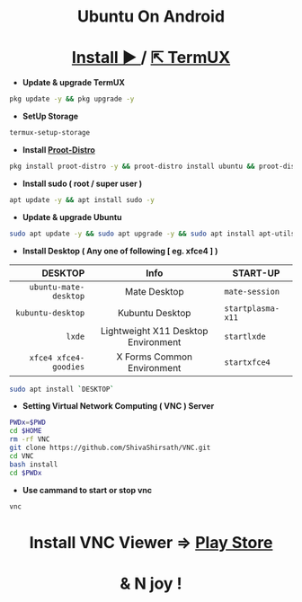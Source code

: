 <h1 align=center>Ubuntu On Android</h1>
<h1 align=center> 
  <a href=https://play.google.com/store/apps/details?id=com.termux>
    Install ►
  </a>
  /
  <a href=https://f-droid.org/packages/com.termux>
    ⇱ TermUX
  </a>
</h1>

+ **Update & upgrade TermUX**
```bash
pkg update -y && pkg upgrade -y
```
+ **SetUp Storage**
```bash
termux-setup-storage
```
+ **Install [Proot-Distro](https://github.com/termux/proot-distro)**
```bash
pkg install proot-distro -y && proot-distro install ubuntu && proot-distro login ubuntu
```
+ **Install sudo ( root / super user )**
```bash
apt update -y && apt install sudo -y
```
<!--
## Add User
```bash
adduser <UserName>
```
## Add Permission to user
```bash
echo "<UserName> ALL=(ALL:ALL) ALL" >> /etc/sudoers
```
-->

+ **Update & upgrade Ubuntu**
```bash
sudo apt update -y && sudo apt upgrade -y && sudo apt install apt-utils -y
```
<!-- + **Install udisks2**
```bash
rm -rf /var/lib/dpkg/info/*.postinst && sudo dpkg --configure -a && sudo apt install udisks2 -y && rm -rf /var/lib/dpkg/info/*.postinst && sudo dpkg --configure -a
``` -->

+ **Install Desktop ( Any one of following [ eg. xfce4 ] )**

| DESKTOP | Info | START-UP |
| ---: | :---: | --- |
| `ubuntu-mate-desktop` | Mate Desktop | `mate-session`|
| `kubuntu-desktop` | Kubuntu Desktop | `startplasma-x11` |
| `lxde` | Lightweight X11 Desktop Environment | `startlxde`
| `xfce4 xfce4-goodies` | X Forms Common Environment | `startxfce4` |
 
```bash
sudo apt install `DESKTOP`	
```

+ **Setting Virtual Network Computing ( VNC ) Server**
```bash
PWDx=$PWD
cd $HOME
rm -rf VNC
git clone https://github.com/ShivaShirsath/VNC.git
cd VNC
bash install
cd $PWDx
```
+ **Use cammand to start or stop vnc**
```bash
vnc 
```

<h1 align=center> Install VNC Viewer => 
  <a href=https://play.google.com/store/apps/details?id=com.realvnc.viewer.android>
    Play Store
  </a>
</h1>
<h1 align=center>& N joy !</h1>
